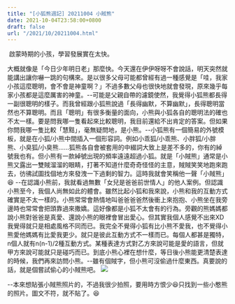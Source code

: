 ```yaml
---
title: "[小狐熊週記] 20211004 小賊熊"
date: 2021-10-04T23:58:00+0800
draft: false
url: "/2021/10/20211004.html"
---
```


 啟蒙時期的小孩，學習發展實在太快。

大概就像是「今日少年明日老」那麼快。今天還在伊伊呀呀不會說話，明天突然就能講出讓你嚇一跳的句構來。是以很多父母可能都曾經有過一種感覺是「哇，我家小孩這麼聰明，會不會是神童啊？」不過多數父母也很快地就會發現，原來幾乎每家小孩都是這麼厲害的神童。--可能是父親自帶的濾鏡使然，我覺得小狐熊都長得一副很聰明的樣子。而我曾經跟小狐熊說過「長得幽默，不算幽默」，長得聰明當然也不算聰明。而且「聰明」有很多衡量的面向，小熊與小狐各自的聰明法的確也不太一樣。要是問我哪一隻看起來比較聰明，我目前還給不出肯定的答案。但如果你問我哪一隻比較「慧黠」，毫無疑問地，是小熊。--小狐熊有一個簡易的外號模板，就是在小狐/小熊中間插入一個形容詞。例如小乖狐/小乖熊、小胖狐/小胖熊、小臭狐/小臭熊……狐熊各自會被套用的中綴詞大致上是差不多的，你有的綽號我也有。但小熊有一款綽號出現的頻率遠遠超過小狐。就是「小賊熊」通常是小熊又露出一雙賊溜溜的眼睛，打著不知道什麼奇奇怪怪的主意，賊賊笑笑地跑來跑去，彷彿試圖找個地方來發洩一下過剩的智力。這時我就會笑稱他一聲「小賊熊」😆
--在認識小熊前，我就看過無數「女兒是爸爸前世情人」的他人案例。但認識小熊至今，我個人尚無如此的體會。雖然比起小狐和我來說，小熊和我的互動方式確實是不太一樣的。小熊常常會熱情地叫爸爸爸爸然後衝上來抱抱、小熊坐在我旁邊時也常常會把頭靠過來撒嬌。這好像都是小狐不太會有的行為。旁觀的熊媽媽都說小熊對爸爸是真愛、還說小熊的眼裡會冒出愛心。但其實我個人感覺不出來XD 我覺得就只是相處風格不同而已。我完全不覺得小狐有比小熊不愛我，也不覺得小熊愛他媽媽有比愛我更少。就只是彼此互動方式不一樣而已。每個人都甚是獨特，n個人就有n(n-1)/2種互動方式。某種表達方式對乙方來說可能是愛的語言，但就甲方來說可能就只是碰巧而已。到底小熊心裡在想什麼，等日後小熊能更清楚表達的時候，我們再來訪問小熊。--雖有個賊字，但小熊可沒偷過什麼東西。真要說的話，就是個嘗試偷心的小賊熊吧。
![]($https://blogger.googleusercontent.com/img/b/R29vZ2xl/AVvXsEgIl7nHPgFtSWwuldUqmwmBI0kC2Qw_4RXovUPKeyT8DzgQ4cvrtffT4AoCSutF1u6WSnQux9Yn_JC-brCluzsZIehGr5yRvsmG2QCTSi-3PaYzYjeF3vtVEuztXa8TH3pU8ss7WDcIqhM/)

--本來想貼張小賊熊照片的，不過我很少拍照，要用時方恨少😆只找到一些小憨熊的照片。圖文不符，就不貼了。😆
